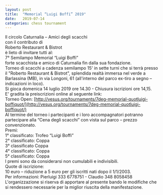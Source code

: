 ```yaml
---
layout: post
title:  "Memorial “Luigi Boffi” 2019"
date:   2019-07-14
categories: chess tournament
---
```

Il circolo Caturnalia – Amici degli scacchi  
con il contributo di  
Roberto Restaurant & Bistrot  
è lieto di invitare tutti al:  
7° Semilampo Memorial “Luigi Boffi”  
forte scacchista e amico di Caturnalia fin dalla sua fondazione.  
Torneo di scacchi a cadenza semilampo 15' in sette turni che si terrà presso il "Roberto Restaurant & Bistrot", splendida realtà immersa nel verde a Barlassina (MB), in via Longoni, 61 (all'interno del parco ex-tiro a segno – indicazioni in loco).  
Si gioca domenica 14 luglio 2019 ore 14.30 - Chiusura iscrizioni ore 14,15.  
E' gradita la preiscrizioni online al seguente link:  
Torneo Open: [http://vesus.org/tournaments/7deg-memorial-quotluigi-boffiquot/](http://vesus.org/tournaments/7deg-memorial-quotluigi-boffiquot/)  
Al termine del torneo i partecipanti e i loro accompagnatori potranno partecipare alla “Cena degli scacchi” con vista sul parco – prezzo convenzionato.  
Premi:  
1° classificato: Trofeo “Luigi Boffi”  
2° classificato: Coppa  
3° classificato  Coppa  
4° classificato: Coppa  
5° classificato: Coppa  
I premi sono da considerarsi non cumulabili e indivisibili.  
Quote di iscrizione:  
10 euro – riduzione a 5 euro per gli iscritti nati dopo il 1/1/2003.  
Per informazioni: Pierluigi 333 6778751 - Claudio 348 8058458  
L'organizzazione si riserva di apportare al presente bando le modifiche che si rendessero necessarie per la miglior riuscita della manifestazione.
